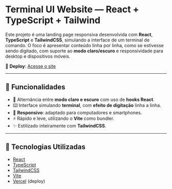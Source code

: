 # Terminal UI Website — React + TypeScript + Tailwind

Este projeto é uma landing page responsiva desenvolvida com **React**, **TypeScript** e **TailwindCSS**, simulando a interface de um terminal de comando. O foco é apresentar conteúdo linha por linha, como se estivesse sendo digitado, com suporte ao **modo claro/escuro** e responsividade para desktop e dispositivos móveis.

🔗 **Deploy**: [Acesse o site](https://site-terminal-typescript-tailwind.vercel.app)

---

## 🧠 Funcionalidades

- 🎨 Alternância entre **modo claro e escuro** com uso de **hooks React**.
- ⌨️ Interface simulando **terminal**, com **efeito de digitação** linha a linha.
- 📱 **Responsivo**: adaptado para computadores e smartphones.
- ⚡ Rápido e leve, utilizando o **Vite** como bundler.
- ✨ Estilizado inteiramente com **TailwindCSS**.

---

## 🚀 Tecnologias Utilizadas

- [React](https://reactjs.org/)
- [TypeScript](https://www.typescriptlang.org/)
- [TailwindCSS](https://tailwindcss.com/)
- [Vite](https://vitejs.dev/)
- [Vercel](https://site-terminal-typescript-tail-git-bc4efc-victor071246s-projects.vercel.app/) (deploy)
